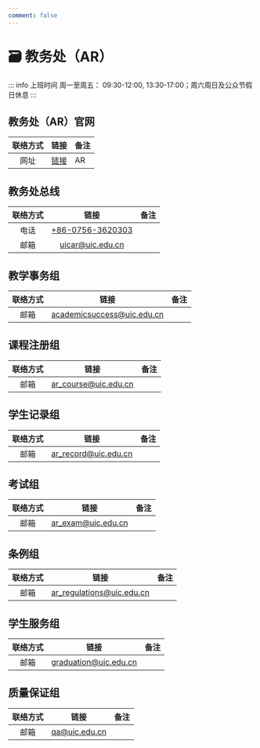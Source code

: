 ```yaml
---
comment: false
---
```


# 🗃️ 教务处（AR）

::: info 上班时间
周一至周五： 09:30-12:00, 13:30-17:00；周六周日及公众节假日休息
:::


## 教务处（AR）官网
| 联络方式 | 链接 | 备注 |
| :---: | :---: | --- |
| 网址 | [链接](https://ar.uic.edu.cn/) | AR |

## 教务处总线
| 联络方式 | 链接 | 备注 |
| :---: | :---: | --- |
| 电话 | [+86-0756-3620303](tel:+8607563620303) | |
| 邮箱 | [uicar@uic.edu.cn](mailto:uicar@uic.edu.cn) | |

## 教学事务组
| 联络方式 | 链接 | 备注 |
| :---: | :---: | --- |
| 邮箱 | [academicsuccess@uic.edu.cn](mailto:academicsuccess@uic.edu.cn) | |

## 课程注册组
| 联络方式 | 链接 | 备注 |
| :---: | :---: | --- |
| 邮箱 | [ar_course@uic.edu.cn](mailto:ar_course@uic.edu.cn) | |

## 学生记录组
| 联络方式 | 链接 | 备注 |
| :---: | :---: | --- |
| 邮箱 | [ar_record@uic.edu.cn](mailto:ar_record@uic.edu.cn) | |

## 考试组
| 联络方式 | 链接 | 备注 |
| :---: | :---: | --- |
| 邮箱 | [ar_exam@uic.edu.cn](mailto:ar_exam@uic.edu.cn) | |

## 条例组
| 联络方式 | 链接 | 备注 |
| :---: | :---: | --- |
| 邮箱 | [ar_regulations@uic.edu.cn](mailto:ar_regulations@uic.edu.cn) | |

## 学生服务组
| 联络方式 | 链接 | 备注 |
| :---: | :---: | --- |
| 邮箱 | [graduation@uic.edu.cn](mailto:graduation@uic.edu.cn) | |

## 质量保证组
| 联络方式 | 链接 | 备注 |
| :---: | :---: | --- |
| 邮箱 | [qa@uic.edu.cn](mailto:qa@uic.edu.cn) | |